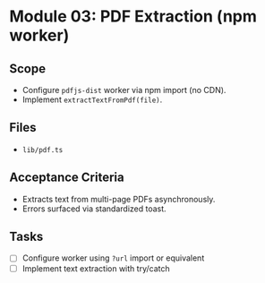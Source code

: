 <!-- 9f5b4b70-4f53-4a9a-8a08-6c0af2b7a1e9 6f2f9a27-9e5e-4e77-9b59-8f8c1d2b3a44 -->

# Module 03: PDF Extraction (npm worker)

## Scope

- Configure `pdfjs-dist` worker via npm import (no CDN).
- Implement `extractTextFromPdf(file)`.

## Files

- `lib/pdf.ts`

## Acceptance Criteria

- Extracts text from multi-page PDFs asynchronously.
- Errors surfaced via standardized toast.

## Tasks

- [ ] Configure worker using `?url` import or equivalent
- [ ] Implement text extraction with try/catch
